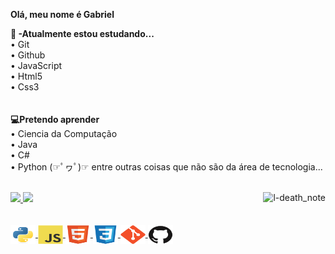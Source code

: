 **Olá, meu nome é Gabriel**

<strong>📖 -Atualmente estou estudando...</strong><br>
• Git <br>
• Github <br>
• JavaScript <br>
• Html5 <br>
• Css3 <br>
<br>
<br>
<strong>💻Pretendo aprender</strong> <br>
• Ciencia da Computação <br>
• Java <br>
• C# <br>
• Python
(☞ﾟヮﾟ)☞ entre outras coisas que não são da área de tecnologia...

<div style="display: inline_block"><br>
<img align="right" alt="l-death_note" src="https://media.giphy.com/media/lgpSZzZWHeMLu/giphy.gif">
</div>

 <div>
  <a href="https://github.com/Gabriel-reimberg">
  <img height="180em" src="https://github-readme-stats.vercel.app/api?username=Gabriel-reimberg&show_icons=true&theme=dark&include_all_commits=true&count_private=true"/>
  <img height="180em" src="https://github-readme-stats.vercel.app/api/top-langs/?username=Gabriel-reimberg&layout=compact&langs_count=7&theme=dark"/>
</div>
<div style="display: inline_block"><br>
<div style="display: inline_block"><br>
  <img align="center" alt="gabriel-reimberg-Python" height="30" width="40" 
 src="https://raw.githubusercontent.com/devicons/devicon/master/icons/python/python-original.svg">
 <img align="center" alt="gabriel-reimberg-javascript" height="30" width="40"  src="https://raw.githubusercontent.com/devicons/devicon/master/icons/javascript/javascript-original.svg">
 <img align="center" alt="gabriel-reimberg-html5" height="30" width="40" 
   src="https://raw.githubusercontent.com/devicons/devicon/master/icons/html5/html5-original.svg">
 <img align="center" alt="gabriel-reimberg-html5" height="30" width="40" 
   src="https://raw.githubusercontent.com/devicons/devicon/master/icons/css3/css3-original.svg">
 <img align="center" alt="gabriel-reimberg-html5" height="30" width="40" 
   src="https://raw.githubusercontent.com/devicons/devicon/master/icons/git/git-original.svg">
   <img align="center" alt="gabriel-reimberg-html5" height="30" width="40" 
   src="https://raw.githubusercontent.com/devicons/devicon/master/icons/github/github-original.svg">
</div>
</div>
